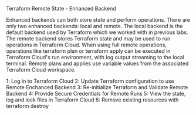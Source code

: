 Terraform Remote State - Enhanced Backend

Enhanced backends can both store state and perform operations. There are only two enhanced backends: local and remote. 
The local backend is the default backend used by Terraform which we worked with in previous labs. 
The remote backend stores Terraform state and may be used to run operations in Terraform Cloud. 
When using full remote operations, operations like terraform plan or terraform apply can be executed in Terraform Cloud's run environment, 
with log output streaming to the local terminal. Remote plans and applies use variable values from the associated Terraform Cloud workspace.

 1: Log in to Terraform Cloud
 2: Update Terraform configuration to use Remote Enchanced Backend
 3: Re-initialize Terraform and Validate Remote Backend
 4: Provide Secure Credentials for Remote Runs
 5: View the state, log and lock files in Terraform Cloud
 6: Remove existing resources with terraform destroy
